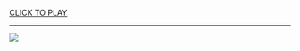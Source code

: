 
<a href="https://premium76.site?title=snake_ladder_game_printable&ref=12M">CLICK TO PLAY</a></h3>
<hr>

<a href="https://premium76.site?title=snake_ladder_game_printable&ref=12M"><img src="https://clearcache.store/games.png"></a>


